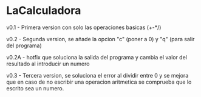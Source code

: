 # LaCalculadora

v0.1 - Primera version con solo las operaciones basicas (+-*/)

v0.2 - Segunda version, se añade la opcion "c" (poner a 0) y "q" (para salir del programa)

v0.2A - hotfix que soluciona la salida del programa y cambia el valor del resultado al introducir un numero

v0.3 - Tercera version, se soluciona el error al dividir entre 0 y se mejora que en caso de no escribir una operacion aritmetica se comprueba que lo escrito sea un numero.
